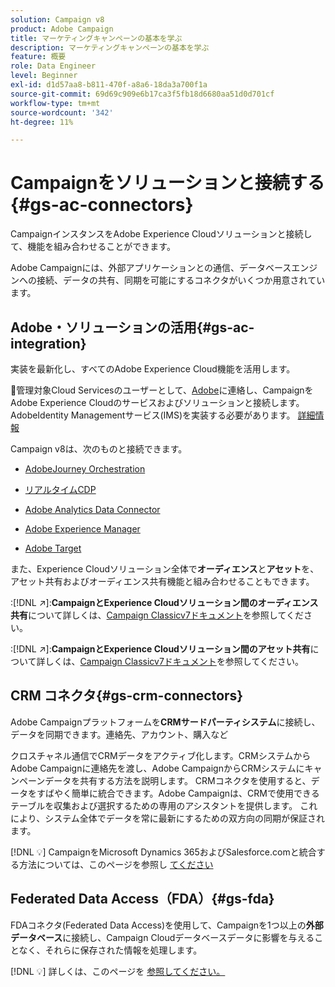 ```yaml
---
solution: Campaign v8
product: Adobe Campaign
title: マーケティングキャンペーンの基本を学ぶ
description: マーケティングキャンペーンの基本を学ぶ
feature: 概要
role: Data Engineer
level: Beginner
exl-id: d1d57aa8-b811-470f-a8a6-18da3a700f1a
source-git-commit: 69d69c909e6b17ca3f5fb18d6680aa51d0d701cf
workflow-type: tm+mt
source-wordcount: '342'
ht-degree: 11%

---
```


# Campaignをソリューションと接続する{#gs-ac-connectors}

CampaignインスタンスをAdobe Experience Cloudソリューションと接続して、機能を組み合わせることができます。

Adobe Campaignには、外部アプリケーションとの通信、データベースエンジンへの接続、データの共有、同期を可能にするコネクタがいくつか用意されています。

## Adobe・ソリューションの活用{#gs-ac-integration}

実装を最新化し、すべてのAdobe Experience Cloud機能を活用します。

:speech_balloon:管理対象Cloud Servicesのユーザーとして、[Adobe](../start/campaign-faq.md#support)に連絡し、CampaignをAdobe Experience Cloudのサービスおよびソリューションと接続します。 AdobeIdentity Managementサービス(IMS)を実装する必要があります。 [詳細情報](../start/connect.md#connect-ims)

Campaign v8は、次のものと接続できます。

* [AdobeJourney Orchestration](https://experienceleague.adobe.com/docs/journeys/using/action-journeys/acc-action.html?lang=en)

* [リアルタイムCDP](../connect/ac-rtcdp.md)

* [Adobe Analytics Data Connector](../connect/ac-aa.md)

* [Adobe Experience Manager](../connect/ac-aem.md)

* [Adobe Target](../connect/ac-at.md)

また、Experience Cloudソリューション全体で&#x200B;**オーディエンス**&#x200B;と&#x200B;**アセット**&#x200B;を、アセット共有およびオーディエンス共有機能と組み合わせることもできます。

:[!DNL :arrow_upper_right:]:**CampaignとExperience Cloudソリューション間のオーディエンス共有**&#x200B;について詳しくは、[Campaign Classicv7ドキュメント](https://experienceleague.adobe.com/docs/campaign-classic/using/integrating-with-adobe-experience-cloud/audience-sharing/sharing-audiences-with-adobe-experience-cloud.html?lang=en#integrating-with-adobe-experience-cloud)を参照してください。

:[!DNL :arrow_upper_right:]:**CampaignとExperience Cloudソリューション間のアセット共有**&#x200B;について詳しくは、[Campaign Classicv7ドキュメント](https://experienceleague.adobe.com/docs/campaign-classic/using/integrating-with-adobe-experience-cloud/asset-sharing/sharing-assets-with-adobe-experience-cloud.html?lang=en#integrating-with-adobe-experience-cloud)を参照してください。

## CRM コネクタ{#gs-crm-connectors}

Adobe Campaignプラットフォームを&#x200B;**CRMサードパーティシステム**&#x200B;に接続し、データを同期できます。連絡先、アカウント、購入など

クロスチャネル通信でCRMデータをアクティブ化します。CRMシステムからAdobe Campaignに連絡先を渡し、Adobe CampaignからCRMシステムにキャンペーンデータを共有する方法を説明します。
CRMコネクタを使用すると、データをすばやく簡単に統合できます。Adobe Campaignは、CRMで使用できるテーブルを収集および選択するための専用のアシスタントを提供します。 これにより、システム全体でデータを常に最新にするための双方向の同期が保証されます。

[!DNL :bulb:] CampaignをMicrosoft Dynamics 365およびSalesforce.comと統合する方法については、このページを参照し [てください](crm.md)

## Federated Data Access（FDA）{#gs-fda}

FDAコネクタ(Federated Data Access)を使用して、Campaignを1つ以上の&#x200B;**外部データベース**&#x200B;に接続し、Campaign Cloudデータベースデータに影響を与えることなく、それらに保存された情報を処理します。

[!DNL :bulb:] 詳しくは、このページを [参照してください。](fda.md)


<!-- 
 ## Integrate with social media

Use the **Managing social networks (Social Marketing)** option to interact with customers and prospects via Twitter.

* Send messages - Use Adobe Campaign Social Marketing to send messages on Twitter. Adobe Campaign lets you post messages directly to your twitter account. You can also send direct messages to all your followers.

* Collect new contacts - Adobe Campaign Social Marketing also makes it easy to acquire new contacts via Facebook: contact users and ask them if they want to share their profile information. If they accept, Adobe Campaign automatically recovers the data, which enables you to carry out targeting campaigns and, when possible, to implement cross-channel strategies.

[!DNL :bulb:] Learn how to set up and use Campaign Social Marketing in [this section](../connect/ac-tw.md) -->